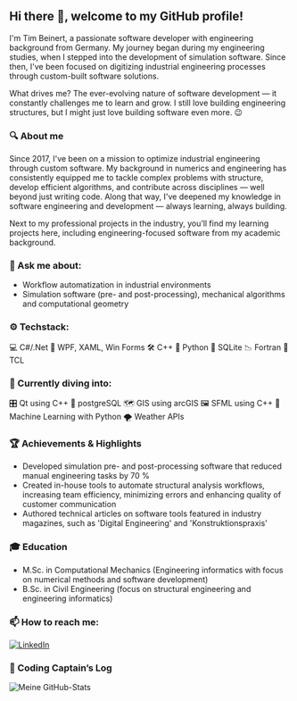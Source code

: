 ## Hi there 👋, welcome to my GitHub profile!

I'm Tim Beinert, a passionate software developer with engineering background from Germany. My journey began during my engineering studies, when I stepped into the development of simulation software.
Since then, I've been focused on digitizing industrial engineering processes through custom-built software solutions.

What drives me? The ever-evolving nature of software development — it constantly challenges me to learn and grow.
I still love building engineering structures, but I might just love building software even more. 😉

### 🔍 About me
Since 2017, I've been on a mission to optimize industrial engineering through custom software.
My background in numerics and engineering has consistently equipped me to tackle complex problems with structure, develop efficient algorithms, and contribute across disciplines — well beyond just writing code.
Along that way, I've deepened my knowledge in software engineering and development — always learning, always building.

Next to my professional projects in the industry, you’ll find my learning projects here, including engineering-focused software from my academic background.

### 💬 Ask me about:
- Workflow automatization in industrial environments
- Simulation software (pre- and post-processing), mechanical algorithms and computational geometry

### ⚙️ Techstack:
💻 C#/.Net
🧱 WPF, XAML, Win Forms
🛠️ C++
🐍 Python
💾 SQLite
📉 Fortran
📜 TCL

### 🔧 Currently diving into:
🎛️ Qt using C++
🐘 postgreSQL
🗺️ GIS using arcGIS
🖼️ SFML using C++
🤖 Machine Learning with Python
🌪️ Weather APIs

### 🏆 Achievements & Highlights
- Developed simulation pre- and post-processing software that reduced manual engineering tasks by 70 %
- Created in-house tools to automate structural analysis workflows, increasing team efficiency, minimizing errors and enhancing quality of customer communication
- Authored technical articles on software tools featured in industry magazines, such as 'Digital Engineering' and 'Konstruktionspraxis'

### 🎓 Education
 - M.Sc. in Computational Mechanics (Engineering informatics with focus on numerical methods and software development)
 - B.Sc. in Civil Engineering (focus on structural engineering and engineering informatics)

### 📫 How to reach me:
[![LinkedIn](https://img.shields.io/badge/LinkedIn-Profile-blue?logo=linkedin)](https://de.linkedin.com/in/tim-beinert-8970351a7)

### 🚀 Coding Captain’s Log
![Meine GitHub-Stats](https://github-readme-stats.vercel.app/api?username=tmbnrt&show_icons=true&count_private=true&theme=radical)
